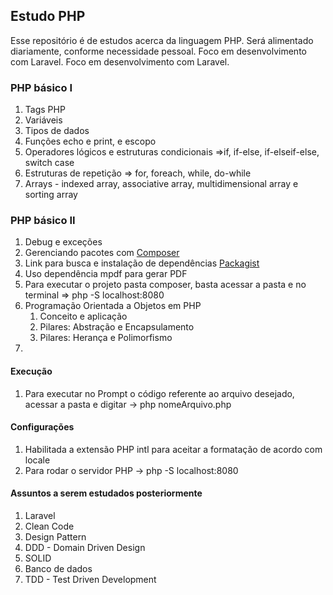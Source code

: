 ## Estudo PHP

Esse repositório é de estudos acerca da linguagem PHP.
Será alimentado diariamente, conforme necessidade pessoal. Foco em desenvolvimento com Laravel. Foco em desenvolvimento com Laravel.

### PHP básico I

1. Tags PHP
2. Variáveis
3. Tipos de dados
4. Funções echo e print, e escopo
5. Operadores lógicos e estruturas condicionais =>if, if-else, if-elseif-else, switch case
6. Estruturas de repetição => for, foreach, while, do-while
7. Arrays - indexed array, associative array, multidimensional array e sorting array

### PHP básico II

1. Debug e exceções
2. Gerenciando pacotes com [Composer](https://getcomposer.org/doc/01-basic-usage.md#introduction) 
3. Link para busca e instalação de dependências [Packagist](https://packagist.org/)
4. Uso dependência mpdf para gerar PDF
5. Para executar o projeto pasta composer, basta acessar a pasta e no terminal => php -S localhost:8080
6. Programação Orientada a Objetos em PHP
    1. Conceito e aplicação
    2. Pilares: Abstração e Encapsulamento
    3. Pilares: Herança e Polimorfismo
7.  
#### Execução

1. Para executar no Prompt o código referente ao arquivo desejado, acessar a pasta e digitar -> php nomeArquivo.php

#### Configurações

1. Habilitada a extensão PHP intl para aceitar a formatação de acordo com locale
2. Para rodar o servidor PHP -> php -S localhost:8080


#### Assuntos a serem estudados posteriormente

1. Laravel
2. Clean Code
3. Design Pattern
4. DDD - Domain Driven Design
5. SOLID
6. Banco de dados
7. TDD - Test Driven Development

